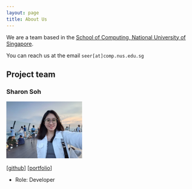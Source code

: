 ```yaml
---
layout: page
title: About Us
---
```


We are a team based in the [School of Computing, National University of Singapore](https://www.comp.nus.edu.sg).

You can reach us at the email `seer[at]comp.nus.edu.sg`

## Project team

### Sharon Soh

<img src="images/xgladiate.png" width="200px">

[[github](https://github.com/xGladiate)]
[[portfolio](team/sharonsoh.md)]

* Role: Developer
